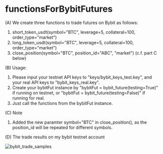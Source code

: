 # functionsForBybitFutures

(A) We create three functions to trade futures on Bybit as follows:

1) short_token_usdt(symbol="BTC", leverage=5, collateral=100, order_type="market")
2) long_token_usdt(symbol="BTC", leverage=5, collateral=100, order_type="market")
3) close_position(symbol="BTC", position_id="ABC", "market") (c.f. part C below)

(B) Usage:

1) Please input your testnet API keys to "keys/bybit_keys_test.key", and your real API keys to "bybit_keys_real.key".
2) Create your bybitFut instance by "bybitFut = bybit_future(testing=True)" if running on testnet, or "bybitFut = bybit_future(testing=False)" if running for real.
3) Just call the functions from the bybitFut instance.

(C) Note

1) Added the new paramter symbol="BTC" in close_position(), as the position_id will be repeated for different symbols.

(D) The trade results on my bybit testnet account

![bybit_trade_samples](https://user-images.githubusercontent.com/75365123/223401584-738ca588-bf54-429b-9953-a5d498551fbd.png)
